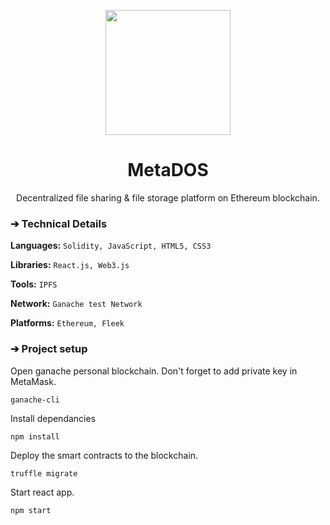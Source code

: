 <p align="center">
  <img align="center" width=200 height= 200 src="/src/logo.png"></img>
</p>

<h1 align="center">MetaDOS</h1>

<p aign="center">
  <p align="center">Decentralized file sharing & file storage platform on Ethereum blockchain.</p>
  



### ➔ Technical Details
**Languages:**
```Solidity, JavaScript, HTML5, CSS3```

**Libraries:** 
```React.js, Web3.js```

**Tools:** 
```IPFS```

**Network:**
```Ganache test Network```

**Platforms:** 
```Ethereum, Fleek```


### ➔ Project setup
Open ganache personal blockchain. Don't forget to add private key in MetaMask.

```
ganache-cli
```

Install dependancies

```
npm install
```

Deploy the smart contracts to the blockchain.

```
truffle migrate
```

Start react app.

```
npm start
```

